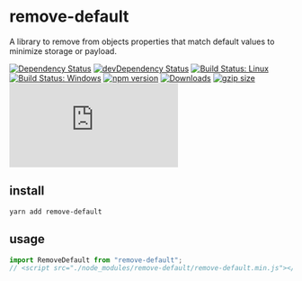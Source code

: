 # remove-default

A library to remove from objects properties that match default values to minimize storage or payload.

[![Dependency Status](https://david-dm.org/plantain-00/remove-default.svg)](https://david-dm.org/plantain-00/remove-default)
[![devDependency Status](https://david-dm.org/plantain-00/remove-default/dev-status.svg)](https://david-dm.org/plantain-00/remove-default#info=devDependencies)
[![Build Status: Linux](https://travis-ci.org/plantain-00/remove-default.svg?branch=master)](https://travis-ci.org/plantain-00/remove-default)
[![Build Status: Windows](https://ci.appveyor.com/api/projects/status/github/plantain-00/remove-default?branch=master&svg=true)](https://ci.appveyor.com/project/plantain-00/remove-default/branch/master)
[![npm version](https://badge.fury.io/js/remove-default.svg)](https://badge.fury.io/js/remove-default)
[![Downloads](https://img.shields.io/npm/dm/remove-default.svg)](https://www.npmjs.com/package/remove-default)
[![gzip size](https://img.badgesize.io/https://unpkg.com/remove-default?compression=gzip)](https://unpkg.com/remove-default)
[![type-coverage](https://img.shields.io/badge/dynamic/json.svg?label=type-coverage&prefix=%E2%89%A5&suffix=%&query=$.typeCoverage.atLeast&uri=https%3A%2F%2Fraw.githubusercontent.com%2Fplantain-00%2Fremove-default%2Fmaster%2Fpackage.json)](https://github.com/plantain-00/remove-default)

## install

`yarn add remove-default`

## usage

```ts
import RemoveDefault from "remove-default";
// <script src="./node_modules/remove-default/remove-default.min.js"></script>
```
